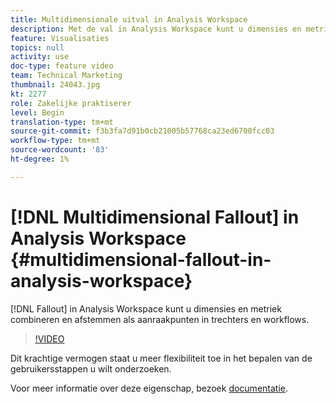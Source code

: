 ```yaml
---
title: Multidimensionale uitval in Analysis Workspace
description: Met de val in Analysis Workspace kunt u dimensies en metriek combineren en afstemmen als aanraakpunten in trechters en workflows.
feature: Visualisaties
topics: null
activity: use
doc-type: feature video
team: Technical Marketing
thumbnail: 24043.jpg
kt: 2277
role: Zakelijke praktiserer
level: Begin
translation-type: tm+mt
source-git-commit: f3b3fa7d91b0cb21005b57768ca23ed6700fcc03
workflow-type: tm+mt
source-wordcount: '83'
ht-degree: 1%

---
```



# [!DNL Multidimensional Fallout] in Analysis Workspace  {#multidimensional-fallout-in-analysis-workspace}

[!DNL Fallout] in Analysis Workspace kunt u dimensies en metriek combineren en afstemmen als aanraakpunten in trechters en workflows.

>[!VIDEO](https://video.tv.adobe.com/v/24043/?quality=12)

Dit krachtige vermogen staat u meer flexibiliteit toe in het bepalen van de gebruikersstappen u wilt onderzoeken.

Voor meer informatie over deze eigenschap, bezoek [documentatie](https://marketing.adobe.com/resources/help/en_US/analytics/analysis-workspace/configuring-interdimensional-fallout.html).
